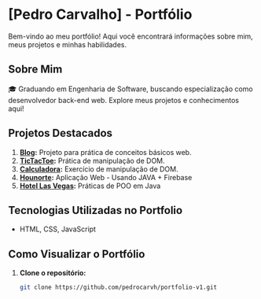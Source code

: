 # [Pedro Carvalho] - Portfólio

Bem-vindo ao meu portfólio! Aqui você encontrará informações sobre mim, meus projetos e minhas habilidades.

## Sobre Mim

🎓 Graduando em Engenharia de Software, buscando especialização como desenvolvedor back-end web. Explore meus projetos e conhecimentos aqui!

## Projetos Destacados

1. **[Blog](https://github.com/pedrocarvh/blog):** Projeto para prática de conceitos básicos web.
2. **[TicTacToe](https://github.com/pedrocarvh/tictactoe):** Prática de manipulação de DOM.
3. **[Calculadora](https://pedrocarvh-calculator.netlify.app/):** Exercício de manipulação de DOM.
3. **[Hounorte](https://github.com/pedrocarvh/Hounorte):** Aplicação Web - Usando JAVA + Firebase
3. **[Hotel Las Vegas](https://pedrocarvh.github.io/OrdepOlavrac/#home):** Práticas de POO em Java

## Tecnologias Utilizadas no Portfolio

- HTML, CSS, JavaScript

## Como Visualizar o Portfólio

1. **Clone o repositório:**
   ```bash
   git clone https://github.com/pedrocarvh/portfolio-v1.git

